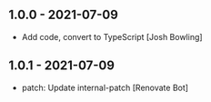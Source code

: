 ## 1.0.0 - 2021-07-09

* Add code, convert to TypeScript [Josh Bowling]

## 1.0.1 - 2021-07-09

* patch: Update internal-patch [Renovate Bot]
